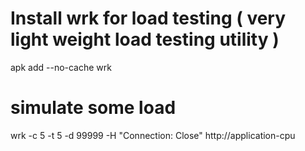 # Install wrk for load testing ( very light weight load testing utility )

apk add --no-cache wrk

# simulate some load
wrk -c 5 -t 5 -d 99999 -H "Connection: Close" http://application-cpu
